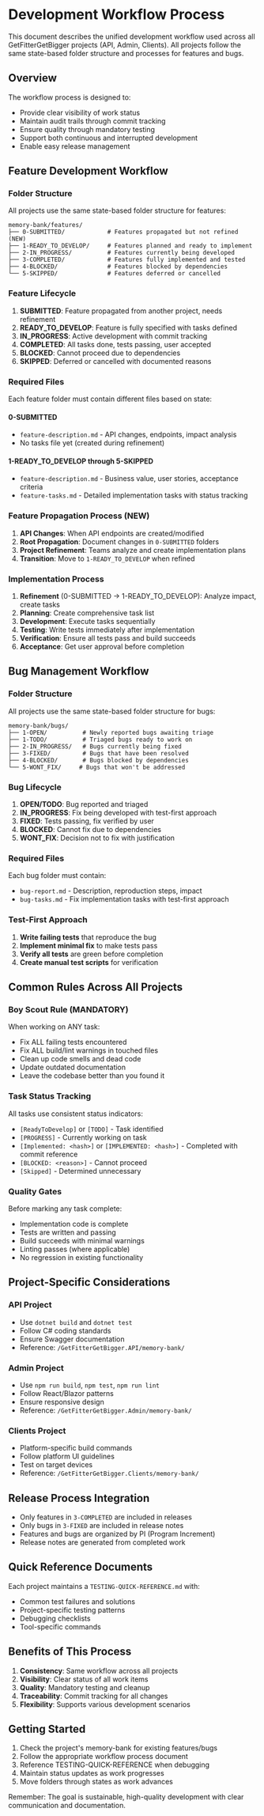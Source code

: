 # Development Workflow Process

This document describes the unified development workflow used across all GetFitterGetBigger projects (API, Admin, Clients). All projects follow the same state-based folder structure and processes for features and bugs.

## Overview

The workflow process is designed to:
- Provide clear visibility of work status
- Maintain audit trails through commit tracking
- Ensure quality through mandatory testing
- Support both continuous and interrupted development
- Enable easy release management

## Feature Development Workflow

### Folder Structure
All projects use the same state-based folder structure for features:

```
memory-bank/features/
├── 0-SUBMITTED/            # Features propagated but not refined (NEW)
├── 1-READY_TO_DEVELOP/     # Features planned and ready to implement
├── 2-IN_PROGRESS/          # Features currently being developed
├── 3-COMPLETED/            # Features fully implemented and tested
├── 4-BLOCKED/              # Features blocked by dependencies
└── 5-SKIPPED/              # Features deferred or cancelled
```

### Feature Lifecycle

1. **SUBMITTED**: Feature propagated from another project, needs refinement
2. **READY_TO_DEVELOP**: Feature is fully specified with tasks defined
3. **IN_PROGRESS**: Active development with commit tracking
4. **COMPLETED**: All tasks done, tests passing, user accepted
5. **BLOCKED**: Cannot proceed due to dependencies
6. **SKIPPED**: Deferred or cancelled with documented reasons

### Required Files

Each feature folder must contain different files based on state:

#### 0-SUBMITTED
- `feature-description.md` - API changes, endpoints, impact analysis
- No tasks file yet (created during refinement)

#### 1-READY_TO_DEVELOP through 5-SKIPPED  
- `feature-description.md` - Business value, user stories, acceptance criteria
- `feature-tasks.md` - Detailed implementation tasks with status tracking

### Feature Propagation Process (NEW)

1. **API Changes**: When API endpoints are created/modified
2. **Root Propagation**: Document changes in `0-SUBMITTED` folders
3. **Project Refinement**: Teams analyze and create implementation plans
4. **Transition**: Move to `1-READY_TO_DEVELOP` when refined

### Implementation Process

1. **Refinement** (0-SUBMITTED → 1-READY_TO_DEVELOP): Analyze impact, create tasks
2. **Planning**: Create comprehensive task list
3. **Development**: Execute tasks sequentially
4. **Testing**: Write tests immediately after implementation
5. **Verification**: Ensure all tests pass and build succeeds
6. **Acceptance**: Get user approval before completion

## Bug Management Workflow

### Folder Structure
All projects use the same state-based folder structure for bugs:

```
memory-bank/bugs/
├── 1-OPEN/          # Newly reported bugs awaiting triage
├── 1-TODO/          # Triaged bugs ready to work on  
├── 2-IN_PROGRESS/   # Bugs currently being fixed
├── 3-FIXED/         # Bugs that have been resolved
├── 4-BLOCKED/       # Bugs blocked by dependencies
└── 5-WONT_FIX/     # Bugs that won't be addressed
```

### Bug Lifecycle

1. **OPEN/TODO**: Bug reported and triaged
2. **IN_PROGRESS**: Fix being developed with test-first approach
3. **FIXED**: Tests passing, fix verified by user
4. **BLOCKED**: Cannot fix due to dependencies
5. **WONT_FIX**: Decision not to fix with justification

### Required Files

Each bug folder must contain:
- `bug-report.md` - Description, reproduction steps, impact
- `bug-tasks.md` - Fix implementation tasks with test-first approach

### Test-First Approach

1. **Write failing tests** that reproduce the bug
2. **Implement minimal fix** to make tests pass
3. **Verify all tests** are green before completion
4. **Create manual test scripts** for verification

## Common Rules Across All Projects

### Boy Scout Rule (MANDATORY)
When working on ANY task:
- Fix ALL failing tests encountered
- Fix ALL build/lint warnings in touched files
- Clean up code smells and dead code
- Update outdated documentation
- Leave the codebase better than you found it

### Task Status Tracking
All tasks use consistent status indicators:
- `[ReadyToDevelop]` or `[TODO]` - Task identified
- `[PROGRESS]` - Currently working on task
- `[Implemented: <hash>]` or `[IMPLEMENTED: <hash>]` - Completed with commit reference
- `[BLOCKED: <reason>]` - Cannot proceed
- `[Skipped]` - Determined unnecessary

### Quality Gates
Before marking any task complete:
- Implementation code is complete
- Tests are written and passing
- Build succeeds with minimal warnings
- Linting passes (where applicable)
- No regression in existing functionality

## Project-Specific Considerations

### API Project
- Use `dotnet build` and `dotnet test`
- Follow C# coding standards
- Ensure Swagger documentation
- Reference: `/GetFitterGetBigger.API/memory-bank/`

### Admin Project  
- Use `npm run build`, `npm test`, `npm run lint`
- Follow React/Blazor patterns
- Ensure responsive design
- Reference: `/GetFitterGetBigger.Admin/memory-bank/`

### Clients Project
- Platform-specific build commands
- Follow platform UI guidelines
- Test on target devices
- Reference: `/GetFitterGetBigger.Clients/memory-bank/`

## Release Process Integration

- Only features in `3-COMPLETED` are included in releases
- Only bugs in `3-FIXED` are included in release notes
- Features and bugs are organized by PI (Program Increment)
- Release notes are generated from completed work

## Quick Reference Documents

Each project maintains a `TESTING-QUICK-REFERENCE.md` with:
- Common test failures and solutions
- Project-specific testing patterns
- Debugging checklists
- Tool-specific commands

## Benefits of This Process

1. **Consistency**: Same workflow across all projects
2. **Visibility**: Clear status of all work items
3. **Quality**: Mandatory testing and cleanup
4. **Traceability**: Commit tracking for all changes
5. **Flexibility**: Supports various development scenarios

## Getting Started

1. Check the project's memory-bank for existing features/bugs
2. Follow the appropriate workflow process document
3. Reference TESTING-QUICK-REFERENCE when debugging
4. Maintain status updates as work progresses
5. Move folders through states as work advances

Remember: The goal is sustainable, high-quality development with clear communication and documentation.